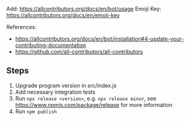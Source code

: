 Add: https://allcontributors.org/docs/en/bot/usage
Emoji Key: https://allcontributors.org/docs/en/emoji-key

References:

* https://allcontributors.org/docs/en/bot/installation#4-update-your-contributing-documentation
* https://github.com/all-contributors/all-contributors

## Steps

1. Upgrade program version in src/index.js
2. Add necessary integration tests
3. Run `npx release <version>`, e.g. `npx release minor`, see https://www.npmjs.com/package/release for more information
4. Run `npm publish`